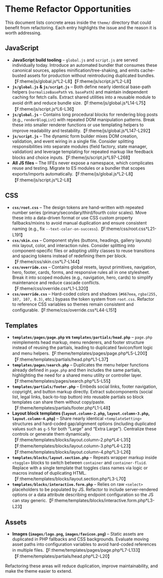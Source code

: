 # Theme Refactor Opportunities

This document lists concrete areas inside the `theme/` directory that could benefit from refactoring. Each entry highlights the issue and the reason it is worth addressing.

## JavaScript

- **JavaScript build tooling** – `global.js` and `script.js` are served individually today. Introduce an automated bundler that consumes these canonical sources, applies minification/tree-shaking, and emits cache-busted assets for production without reintroducing duplicated bundles.【F:theme/js/global.js†L2-L8】【F:theme/js/script.js†L2-L8】
- **`js/global.js` & `js/script.js`** – Both define nearly identical base-path helpers (`normalizeBasePath` vs. `basePath`) and maintain independent caching for fetch calls. Extract shared utilities into a reusable module to avoid drift and reduce bundle size.【F:theme/js/global.js†L14-L75】【F:theme/js/script.js†L6-L36】
- **`js/global.js`** – Contains long procedural blocks for rendering blog posts (e.g., `renderBlogList`) with repeated DOM manipulation patterns. Break these into smaller renderer functions or use templating helpers to improve readability and testability.【F:theme/js/global.js†L147-L292】
- **`js/script.js`** – The dynamic form builder mixes DOM creation, validation, and event wiring in a single file. Consider splitting responsibilities into separate modules (field factory, state manager, validation) and leverage templating for repeated markup like feedback blocks and choice inputs.【F:theme/js/script.js†L97-L268】
- **All JS files** – The IIFEs never expose a namespace, which complicates reuse and testing. Migrate to ES modules or a bundler that scopes exports/imports automatically.【F:theme/js/global.js†L2-L8】【F:theme/js/script.js†L2-L8】

## CSS

- **`css/root.css`** – The design tokens are hand-written with repeated number series (primary/secondary/third/fourth color scales). Move these into a data-driven format or use CSS custom property fallbacks/mixins to avoid manual duplication and ensure consistent naming (e.g., fix `--text-color-on-success`).【F:theme/css/root.css†L21-L191】
- **`css/skin.css`** – Component styles (buttons, headings, gallery layouts) mix layout, color, and interaction rules. Consider splitting into component-specific files or adopting utility classes to reuse transitions and spacing tokens instead of redefining them per block.【F:theme/css/skin.css†L7-L144】
- **`css/override.css`** – Contains global resets, layout primitives, navigation, hero, footer, cards, forms, and responsive rules all in one stylesheet. Break it into scoped modules (e.g., navigation, hero, cards) to simplify maintenance and reduce cascade conflicts.【F:theme/css/override.css†L1-L320】
- **`css/override.css`** – Hard-coded colors and shadows (`#667eea`, `rgba(255, 107, 107, 0.3)`, etc.) bypass the token system from `root.css`. Refactor to reference CSS variables so themes remain consistent and configurable.【F:theme/css/override.css†L44-L151】

## Templates

- **`templates/pages/page.php` vs `templates/partials/head.php`** – `page.php` reimplements head markup, menu renderers, and footer structure instead of reusing the partials, leading to duplicated favicon/font logic and menu helpers.【F:theme/templates/pages/page.php†L5-L200】【F:theme/templates/partials/head.php†L1-L37】
- **`templates/pages/search.php`** – Duplicates the menu helper functions already defined in `page.php` and then includes the same partials, highlighting the need for a shared menu utility or controller layer.【F:theme/templates/pages/search.php†L5-L55】
- **`templates/partials/footer.php`** – Embeds social links, footer navigation, copyright, and button markup directly. Extract subcomponents (social list, legal links, back-to-top button) into reusable partials so block templates can share them without copy/paste.【F:theme/templates/partials/footer.php†L1-L48】
- **Layout block templates (`layout.column-2.php`, `layout.column-3.php`, `layout.column-4.php`)** – Share nearly identical `<templateSetting>` structures and hard-coded gap/alignment options (including duplicated values such as `g-5` for both “Large” and “Extra Large”). Centralize these controls or generate them dynamically.【F:theme/templates/blocks/layout.column-2.php†L4-L35】【F:theme/templates/blocks/layout.column-3.php†L4-L23】【F:theme/templates/blocks/layout.column-4.php†L3-L26】
- **`templates/blocks/layout.section.php`** – Repeats wrapper markup inside `<toggle>` blocks to switch between `container` and `container-fluid`. Replace with a single template that toggles class names via logic or macros instead of duplicating HTML.【F:theme/templates/blocks/layout.section.php†L3-L70】
- **`templates/blocks/interactive.form.php`** – Relies on raw `<select>` placeholders to be populated by JS. Refactor to include server-rendered options or a data attribute describing endpoint configuration so the JS can stay generic.【F:theme/templates/blocks/interactive.form.php†L3-L23】

## Assets

- **Images (`images/logo.png`, `images/favicon.png`)** – Static assets are duplicated in PHP fallbacks and CSS backgrounds. Evaluate moving asset paths into configuration variables to avoid hard-coded references in multiple files.【F:theme/templates/pages/page.php†L7-L133】【F:theme/templates/partials/head.php†L2-L20】

Refactoring these areas will reduce duplication, improve maintainability, and make the theme easier to extend.

